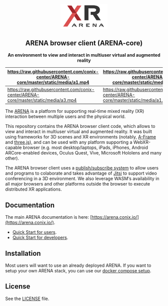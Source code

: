 
<p align="center"> <img alt="" src="static/images/xr-logo.png" width="150px"> </p>
<h2 align="center">ARENA browser client (ARENA-core)</h2>
<p align="center"><b>An environment to view and interact in multiuser virtual and augmented reality</b></p>


| https://raw.githubusercontent.com/conix-center/ARENA-core/master/static/media/a1.mp4 | https://raw.githubusercontent.com/conix-center/ARENA-core/master/static/media/a2.mp4 |
|--------------------------------------------------------------------------------------|--------------------------------------------------------------------------------------|
| https://raw.githubusercontent.com/conix-center/ARENA-core/master/static/media/a3.mp4 | https://raw.githubusercontent.com/conix-center/ARENA-core/master/static/media/a1.mp4 |

The [ARENA](https://arena.conix.io/) is a platform for supporting real-time mixed reality (XR) interaction between multiple users and the physical world.

This repository contains the ARENA browser client code, which allows to view and interact in multiuser virtual and augmented reality. It was built using frameworks for 3D scenes and XR environments (notably, [A-Frame](https://aframe.io/) and  [three.js](https://threejs.org/)), and can be used with any platform supporting a WebXR-capable browser (e.g. most desktop/laptops, iPads, iPhones, Android ARCore-enabled devices, Oculus Quest, Vive, Microsoft Hololens and many other).

The ARENA browser client uses a [publish/subscribe system](https://mqtt.org/) to allow users and programs to colaborate and takes advantage of [Jitsi](https://jitsi.org/) to support video conferencing in a 3D environment. We also leverage WASM‘s availability in all major browsers and other platforms outside the browser to execute distributed XR applications.

## Documentation
The main ARENA documentation is here: [https://arena.conix.io/](https://arena.conix.io/).

- [Quick Start for users](https://arena.conix.io/content/overview/user-guide.html).
- [Quick Start for developers](https://arena.conix.io/content/overview/dev-guide.html).

## Installation

Most users will want to use an already deployed ARENA. If you want to setup your own ARENA stack, you can use our [docker compose setup](https://github.com/conix-center/arena-services-docker).

## License

See the [LICENSE](LICENSE) file.
